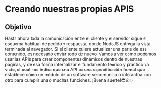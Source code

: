# Creando nuestras propias APIS

## Objetivo
Hasta ahora toda la comunicación entre el cliente y el servidor sigue el esquema habitual
de pedido y respuesta, donde NodeJS entrega la vista terminada al navegador. Si el cliente
quiere actualizar una parte de ese contenido, es necesario enviar todo de nuevo.
Vamos a ver cómo podemos usar las APIs para crear componentes dinámicos dentro de
nuestras páginas, y de esa forma internalizar el fundamento teórico y práctico ya visto, el
cual nos indica que una API es una especificación formal que establece cómo un módulo
de un software se comunica o interactúa con otro para cumplir una o muchas
funciones.
¡Buena suerte!😎👍✨
